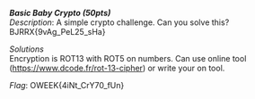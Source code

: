 ***Basic Baby Crypto (50pts)***  
_Description_: A simple crypto challenge. Can you solve this? BJRRX{9vAg_PeL25_sHa}  
  
_Solutions_  
Encryption is ROT13 with ROT5 on numbers. Can use online tool (https://www.dcode.fr/rot-13-cipher) or write your on tool.  
  
_Flag_: OWEEK{4iNt_CrY70_fUn}
